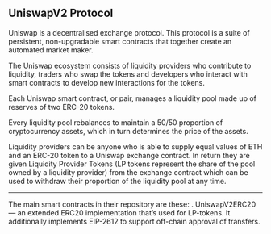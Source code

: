 UniswapV2 Protocol
---------------------

Uniswap is a decentralised exchange protocol. This protocol is a suite of persistent, non-upgradable smart contracts that together create an automated market maker.

The Uniswap ecosystem consists of liquidity providers who contribute to liquidity, traders who swap the tokens and developers who interact with smart contracts to develop new interactions for the tokens.

Each Uniswap smart contract, or pair, manages a liquidity pool made up of reserves of two ERC-20 tokens.

Every liquidity pool rebalances to maintain a 50/50 proportion of cryptocurrency assets, which in turn determines the price of the assets.

Liquidity providers can be anyone who is able to supply equal values of ETH and an ERC-20 token to a Uniswap exchange contract. In return they are given Liquidity Provider Tokens (LP tokens represent the share of the pool owned by a liquidity provider) from the exchange contract which can be used to withdraw their proportion of the liquidity pool at any time.

--------------------------------------------------------------------------------------------------

The main smart contracts in their repository are these:
    . UniswapV2ERC20 — an extended ERC20 implementation that’s used for LP-tokens. It additionally implements EIP-2612 to support off-chain approval of transfers.